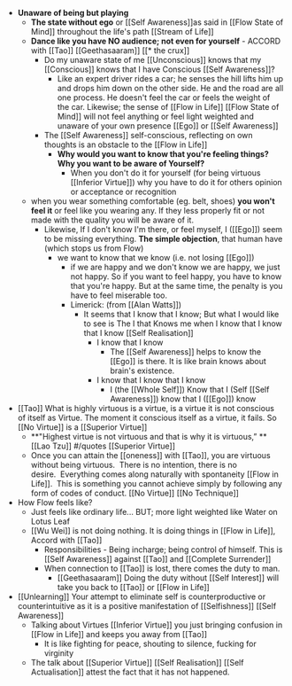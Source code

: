 - **Unaware of being but playing** 
    - **The state without ego**  or [[Self Awareness]]as said in [[Flow State of Mind]] throughout the life's path [[Stream of Life]]
    - **Dance like you have NO audience; not even for yourself** - ACCORD with [[Tao]] [[Geethasaaram]] [[* the crux]] 
        - Do my unaware state of me [[Unconscious]] knows that my [[Conscious]] knows that I have Conscious [[Self Awareness]]?
            - Like an expert driver rides a car; he senses the hill lifts him up and drops him down on the other side. He and the road are all one process. He doesn't feel the car or feels the weight of the car. Likewise; the sense of [[Flow in Life]] [[Flow State of Mind]] will not feel anything or feel light weighted and unaware of your own presence [[Ego]] or [[Self Awareness]]
        - The [[Self Awareness]] self-conscious, reflecting on own thoughts is an obstacle to the [[Flow in Life]]
            - **Why would you want to know that you're feeling things? Why you want to be aware of Yourself?**
                - When you don't do it for yourself (for being virtuous [[Inferior Virtue]]) why you have to do it for others opinion or acceptance or recognition
    - when you wear something comfortable (eg. belt, shoes) **you won't feel it** or feel like you wearing any. If they less properly fit or not made with the quality you will be aware of it.
        - Likewise, If I don't know I'm there, or feel myself, I ([[Ego]]) seem to be missing everything. **The simple objection**, that human have (which stops us from Flow)
            - we want to know that we know (i.e. not losing [[Ego]])
                - if we are happy and we don't know we are happy, we just not happy. So if you want to feel happy, you have to know that you're happy. But at the same time, the penalty is you have to feel miserable too.
                - Limerick: (from [[Alan Watts]])
                    - It seems that I know that I know; 
But what I would like to see is
The I that Knows me when 
I know that I know that I know [[Self Realisation]]
                        - I know that I know
                            - The [[Self Awareness]] helps to know the [[Ego]] is there. It is like brain knows about brain's existence.
                        - I know that I know that I know
                            - I (the [[Whole Self]]) Know that I (Self [[Self Awareness]]) know that I ([[Ego]]) know 
- [[Tao]] What is highly virtuous is a virtue, is a virtue it is not conscious of itself as Virtue. The moment it conscious itself as a virtue, it fails. So [[No Virtue]] is a [[Superior Virtue]]
    - **"Highest virtue is not virtuous and that is why it is virtuous,” **[[Lao Tzu]] #/quotes [[Superior Virtue]]
    - Once you can attain the [[oneness]] with [[Tao]], you are virtuous without being virtuous.  There is no intention, there is no desire.  Everything comes along naturally with spontaneity [[Flow in Life]].  This is something you cannot achieve simply by following any form of codes of conduct. [[No Virtue]] [[No Technique]]
- How Flow feels like?
    - Just feels like ordinary life... BUT; more light weighted like Water on Lotus Leaf
    - [[Wu Wei]] is not doing nothing. It is doing things in [[Flow in Life]], Accord with [[Tao]] 
        - Responsibilities - Being incharge; being control of himself. This is [[Self Awareness]] against [[Tao]] and [[Complete Surrender]]
        - When connection to [[Tao]] is lost, there comes the duty to man.
            - [[Geethasaaram]] Doing the duty without [[Self Interest]] will take you back to [[Tao]] or [[Flow in Life]]
- [[Unlearning]] Your attempt to eliminate self is counterproductive or counterintuitive as it is a positive manifestation of [[Selfishness]] [[Self Awareness]]
    - Talking about Virtues [[Inferior Virtue]] you just bringing confusion in [[Flow in Life]] and keeps you away from [[Tao]]
        - It is like fighting for peace, shouting to silence, fucking for virginity
    - The talk about [[Superior Virtue]] [[Self Realisation]] [[Self Actualisation]] attest the fact that it has not happened.

